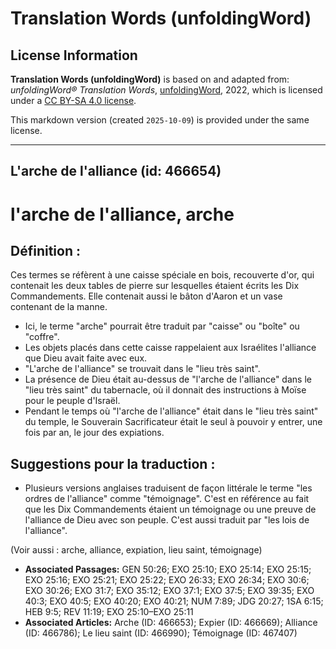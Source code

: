 # Translation Words (unfoldingWord)

## License Information

**Translation Words (unfoldingWord)** is based on and adapted from: _unfoldingWord® Translation Words_, [unfoldingWord](https://unfoldingword.org/utw), 2022, which is licensed under a [CC BY-SA 4.0 license](https://creativecommons.org/licenses/by-sa/4.0/legalcode.en).

This markdown version (created `2025-10-09`) is provided under the same license.



--------------------------------

## L'arche de l'alliance (id: 466654)

l'arche de l'alliance, arche
============================

Définition :
------------

Ces termes se réfèrent à une caisse spéciale en bois, recouverte d'or, qui contenait les deux tables de pierre sur lesquelles étaient écrits les Dix Commandements. Elle contenait aussi le bâton d'Aaron et un vase contenant de la manne.

* Ici, le terme "arche" pourrait être traduit par "caisse" ou "boîte" ou "coffre".
* Les objets placés dans cette caisse rappelaient aux Israélites l'alliance que Dieu avait faite avec eux.
* "L'arche de l'alliance" se trouvait dans le "lieu très saint".
* La présence de Dieu était au\-dessus de "l'arche de l'alliance" dans le "lieu très saint" du tabernacle, où il donnait des instructions à Moïse pour le peuple d'Israël.
* Pendant le temps où "l'arche de l'alliance" était dans le "lieu très saint" du temple, le Souverain Sacrificateur était le seul à pouvoir y entrer, une fois par an, le jour des expiations.

Suggestions pour la traduction :
--------------------------------

* Plusieurs versions anglaises traduisent de façon littérale le terme "les ordres de l'alliance" comme "témoignage". C'est en référence au fait que les Dix Commandements étaient un témoignage ou une preuve de l'alliance de Dieu avec son peuple. C'est aussi traduit par "les lois de l'alliance".

(Voir aussi : arche, alliance, expiation, lieu saint, témoignage)

* **Associated Passages:** GEN 50:26; EXO 25:10; EXO 25:14; EXO 25:15; EXO 25:16; EXO 25:21; EXO 25:22; EXO 26:33; EXO 26:34; EXO 30:6; EXO 30:26; EXO 31:7; EXO 35:12; EXO 37:1; EXO 37:5; EXO 39:35; EXO 40:3; EXO 40:5; EXO 40:20; EXO 40:21; NUM 7:89; JDG 20:27; 1SA 6:15; HEB 9:5; REV 11:19; EXO 25:10–EXO 25:11
* **Associated Articles:** Arche (ID: 466653); Expier (ID: 466669); Alliance (ID: 466786); Le lieu saint (ID: 466990); Témoignage (ID: 467407)

